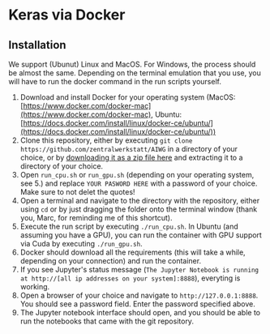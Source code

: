 # Keras via Docker

## Installation

We support (Ubunut) Linux and MacOS. For Windows, the process should be almost the same. Depending on the terminal emulation that you use, you will have to run the docker command in the run scripts yourself.

1. Download and install Docker for your operating system (MacOS: [https://www.docker.com/docker-mac](https://www.docker.com/docker-mac), Ubuntu: [https://docs.docker.com/install/linux/docker-ce/ubuntu/](https://docs.docker.com/install/linux/docker-ce/ubuntu/))
2. Clone this repository, either by executing `git clone https://github.com/zentralwerkstatt/AIWG` in a directory of your choice, or by [downloading it as a zip file here](https://github.com/zentralwerkstatt/AIWG/archive/master.zip) and extracting it to a directory of your choice.
3. Open `run_cpu.sh` or `run_gpu.sh` (depending on your operating system, see 5.) and replace `YOUR PASWORD HERE` with a password of your choice. Make sure to not delet the quotes!
4. Open a terminal and navigate to the directory with the repository, either using `cd` or by just dragging the folder onto the terminal window (thank you, Marc, for reminding me of this shortcut).
5. Execute the run script by executing `./run_cpu.sh`. In Ubuntu (and assuming you have a GPU), you can run the container with GPU support via Cuda by executing `./run_gpu.sh`.
6. Docker should download all the requirements (this will take a while, depending on your connection) and run the container.
7. If you see Jupyter's status message (`The Jupyter Notebook is running at http://[all ip addresses on your system]:8888`), everyting is working.
8. Open a browser of your choice and navigate to `http://127.0.0.1:8888`. You should see a password field. Enter the password specified above.
9. The Jupyter notebook interface should open, and you should be able to run the notebooks that came with the git repository.




